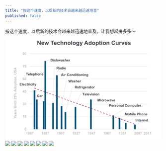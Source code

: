 ```yaml
---
title: "按这个速度，以后新的技术会越来越迅速地普"
published: false
---
```

按这个速度，以后新的技术会越来越迅速地普及。让我想起拼多多～

![](./1.jpg)
![](./2.jpg)
![](./3.jpg)
![](./4.jpg)
![](./5.jpg)
![](./6.jpg)
![](./7.jpg)
![](./8.jpg)
![](./9.jpg)
